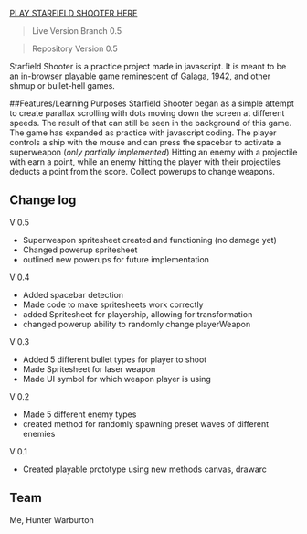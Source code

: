 [PLAY STARFIELD SHOOTER HERE](https://hunterwarburton.github.io/Website/Starfield%20Shooter/StarField.html)

> Live Version Branch 0.5

> Repository Version 0.5

Starfield Shooter is a practice project made in javascript. It is meant to be an in-browser playable game reminescent of Galaga, 1942, and other shmup or bullet-hell games.

##Features/Learning Purposes
Starfield Shooter began as a simple attempt to create parallax scrolling with dots moving down the screen at different speeds. The result of that can still be seen in the background of this game.
The game has expanded as practice with javascript coding.
The player controls a ship with the mouse and can press the spacebar to activate a superweapon (*only partially implemented*)
Hitting an enemy with a projectile with earn a point, while an enemy hitting the player with their projectiles deducts a point from the score.
Collect powerups to change weapons.

## Change log
V 0.5
* Superweapon spritesheet created and functioning (no damage yet)
* Changed powerup spritesheet
* outlined new powerups for future implementation

V 0.4
* Added spacebar detection
* Made code to make spritesheets work correctly
* added Spritesheet for playership, allowing for transformation
* changed powerup ability to randomly change playerWeapon

V 0.3
* Added 5 different bullet types for player to shoot
* Made Spritesheet for laser weapon
* Made UI symbol for which weapon player is using

V 0.2
* Made 5 different enemy types
* created method for randomly spawning preset waves of different enemies

V 0.1
* Created playable prototype using new methods canvas, drawarc

## Team

Me, Hunter Warburton